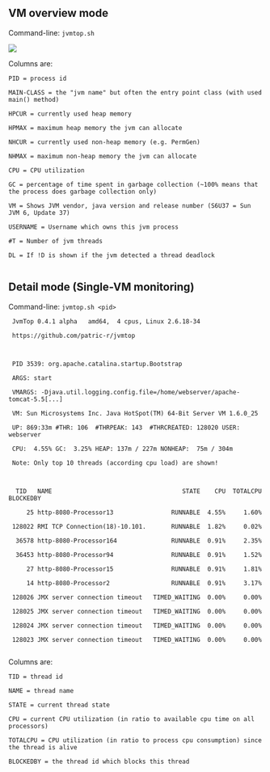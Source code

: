 ## VM overview mode ##

Command-line: `jvmtop.sh`

<img src='http://jvmtop.googlecode.com/files/jvmtop-overview.gif'>


Columns are:<br>
<pre><code>PID = process id<br>
MAIN-CLASS = the "jvm name" but often the entry point class (with used main() method)<br>
HPCUR = currently used heap memory<br>
HPMAX = maximum heap memory the jvm can allocate<br>
NHCUR = currently used non-heap memory (e.g. PermGen)<br>
NHMAX = maximum non-heap memory the jvm can allocate<br>
CPU = CPU utilization<br>
GC = percentage of time spent in garbage collection (~100% means that the process does garbage collection only)<br>
VM = Shows JVM vendor, java version and release number (S6U37 = Sun JVM 6, Update 37)<br>
USERNAME = Username which owns this jvm process<br>
#T = Number of jvm threads<br>
DL = If !D is shown if the jvm detected a thread deadlock<br>
</code></pre>


<h2>Detail mode (Single-VM monitoring)</h2>

Command-line:  <code>jvmtop.sh &lt;pid&gt;</code>


<pre><code> JvmTop 0.4.1 alpha   amd64,  4 cpus, Linux 2.6.18-34<br>
 https://github.com/patric-r/jvmtop<br>
<br>
 PID 3539: org.apache.catalina.startup.Bootstrap<br>
 ARGS: start<br>
 VMARGS: -Djava.util.logging.config.file=/home/webserver/apache-tomcat-5.5[...]<br>
 VM: Sun Microsystems Inc. Java HotSpot(TM) 64-Bit Server VM 1.6.0_25<br>
 UP: 869:33m #THR: 106  #THRPEAK: 143  #THRCREATED: 128020 USER: webserver<br>
 CPU:  4.55% GC:  3.25% HEAP: 137m / 227m NONHEAP:  75m / 304m<br>
 Note: Only top 10 threads (according cpu load) are shown!<br>
<br>
  TID   NAME                                    STATE    CPU  TOTALCPU BLOCKEDBY<br>
     25 http-8080-Processor13                RUNNABLE  4.55%     1.60%<br>
 128022 RMI TCP Connection(18)-10.101.       RUNNABLE  1.82%     0.02%<br>
  36578 http-8080-Processor164               RUNNABLE  0.91%     2.35%<br>
  36453 http-8080-Processor94                RUNNABLE  0.91%     1.52%<br>
     27 http-8080-Processor15                RUNNABLE  0.91%     1.81%<br>
     14 http-8080-Processor2                 RUNNABLE  0.91%     3.17%<br>
 128026 JMX server connection timeout   TIMED_WAITING  0.00%     0.00%<br>
 128025 JMX server connection timeout   TIMED_WAITING  0.00%     0.00%<br>
 128024 JMX server connection timeout   TIMED_WAITING  0.00%     0.00%<br>
 128023 JMX server connection timeout   TIMED_WAITING  0.00%     0.00%<br>
</code></pre>


Columns are:<br>
<pre><code>TID = thread id<br>
NAME = thread name<br>
STATE = current thread state<br>
CPU = current CPU utilization (in ratio to available cpu time on all processors)<br>
TOTALCPU = CPU utilization (in ratio to process cpu consumption) since the thread is alive<br>
BLOCKEDBY = the thread id which blocks this thread<br>
</code></pre>
